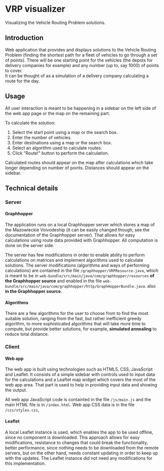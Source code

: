# VRP visualizer
Visualizing the Vehicle Routing Problem solutions.

## Introduction
Web application that provides and displays solutions to the Vehicle Routing Problem 
(finding the shortest path for a fleet of vehicles to go through a set of points). 
There will be one starting point for the vehicles 
(the depots for delivery companies for example) and any number (up to, say 1000) 
of points to cover.  
It can be thought of as a simulation of a delivery company calculating a route for the day.  

## Usage
All user interaction is meant to be happening in a sidebar on the left side of the web app
page or the map on the remaining part.

To calculate the solution:

1. Select the start point using a map or the search box.
2. Enter the number of vehicles.
3. Enter destinations using a map or the search box.
4. Select an algorithm used to calculate routes.
5. Click "Route!" button to perform the calculation.

Calculated routes should appear on the map after calculations which take longer depending 
on number of points. 
Distances should appear on the sidebar.

## Technical details

### Server 
#### Graphhopper
The application runs on a local Graphhopper server which stores a map of the 
Mazowieckie Voivodeship (it can be easily changed though, see the documentation of 
the Graphhopper server). 
That allows for easy calculations using route data provided with Graphhopper.
All computation is done on the server side.

The server has few modifications in order to enable ability to perform calculations
on matrices and implement algorithms used to calculate solutions.
The server modifications (algorithms and ways of performing calculations) 
are contained in the file `/graphhopper/VRPResource.java`, which is meant to be in
`web-bundle/src/main/java/com/graphhopper/resources`
**of the Graphhopper source** and enabled in the file
`web-bundle/src/main/java/com/graphhopper/http/GraphHopperBundle.java`.
also **in the Graphhopper source**.

#### Algorithms
There are a few algorithms for the user to choose from to find the most suitable solution,
ranging from the fast, but rather inefficient greedy algorithm, 
to more sophisticated algorithms that will take more time to compute, 
but provide better solutions, for example, __simulated annealing__ to reduce total distance.

### Client 
#### Web app
The web app is built using technologies such as HTML5, CSS, JavaScript and Leaflet.
It consists of a simple sidebar with controls used to input data for the calculations
and a Leaflet map widget which covers the most of the web app area.
That part is used to help in providing input data and showing the output.

All web app JavaScript code is containted in the file `/js/main.js` and the main HTML file
is in `/index.html`. Web app CSS data is in the file `/css/styles.css`,

#### Leaflet
A local Leaflet instance is used, which enables the app to be used offline,
since no component is downloaded.
This approach allows for easy modifications, resistance to changes that could break
the functionality, better performance, since nothing needs to be downloaded from 
the remote servers, but on the other hand, needs constant updating in order to keep up
with the updates.
The Leaflet instance did not need any modifications for this implementation.
